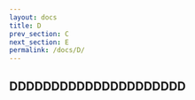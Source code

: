 ```yaml
---
layout: docs
title: D
prev_section: C
next_section: E
permalink: /docs/D/
---
```

## DDDDDDDDDDDDDDDDDDDDD
